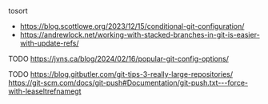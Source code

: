 

tosort
* https://blog.scottlowe.org/2023/12/15/conditional-git-configuration/
* https://andrewlock.net/working-with-stacked-branches-in-git-is-easier-with-update-refs/

TODO https://jvns.ca/blog/2024/02/16/popular-git-config-options/

TODO https://blog.gitbutler.com/git-tips-3-really-large-repositories/
https://git-scm.com/docs/git-push#Documentation/git-push.txt---force-with-leaseltrefnamegt
